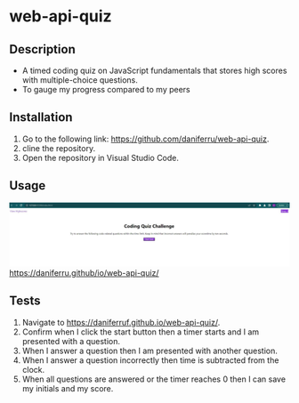# web-api-quiz

## Description
- A timed coding quiz on JavaScript fundamentals that stores high scores with multiple-choice questions.
- To gauge my progress compared to my peers

## Installation
1. Go to the following link: https://github.com/daniferru/web-api-quiz.
2. cline the repository.
3. Open the repository in Visual Studio Code.

## Usage
![screenshot](assets/images/screenshot%20of%20web-api-quiz.JPG)
https://daniferru.github/io/web-api-quiz/

## Tests
1. Navigate to https://daniferruf.github.io/web-api-quiz/.
2. Confirm when I click the start button then a timer starts and I am presented with a question.
3. When I answer a question then I am presented with another question.
4. When I answer a question incorrectly then time is subtracted from the clock.
5. When all questions are answered or the timer reaches 0 then I can save my initials and my score.